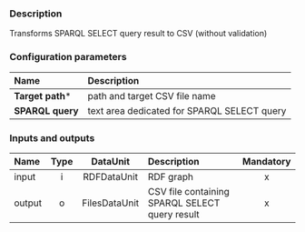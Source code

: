 ### Description

Transforms SPARQL SELECT query result to CSV (without validation)

### Configuration parameters

| Name | Description |
|:----|:----|
|**Target path***|path and target CSV file name|
|**SPARQL query**|text area dedicated for SPARQL SELECT query|

### Inputs and outputs

|Name |Type | DataUnit | Description | Mandatory |
|:--------|:------:|:------:|:-------------|:---------------------:|
|input|i|RDFDataUnit|RDF graph|x|
|output|o|FilesDataUnit|CSV file containing SPARQL SELECT query result|x|